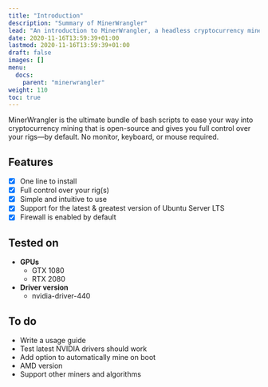 ```yaml
---
title: "Introduction"
description: "Summary of MinerWrangler"
lead: "An introduction to MinerWrangler, a headless cryptocurrency miner installer and manager."
date: 2020-11-16T13:59:39+01:00
lastmod: 2020-11-16T13:59:39+01:00
draft: false
images: []
menu:
  docs:
    parent: "minerwrangler"
weight: 110
toc: true
---
```


MinerWrangler is the ultimate bundle of bash scripts to ease your way into cryptocurrency mining that is open-source and gives you full control over your rigs—by default. No monitor, keyboard, or mouse required.

## Features
- [x] One line to install
- [x] Full control over your rig(s)
- [x] Simple and intuitive to use
- [x] Support for the latest & greatest version of Ubuntu Server LTS
- [x] Firewall is enabled by default

## Tested on
* **GPUs**
  * GTX 1080
  * RTX 2080
* **Driver version**
  * nvidia-driver-440

## To do
* Write a usage guide
* Test latest NVIDIA drivers should work
* Add option to automatically mine on boot
* AMD version
* Support other miners and algorithms
